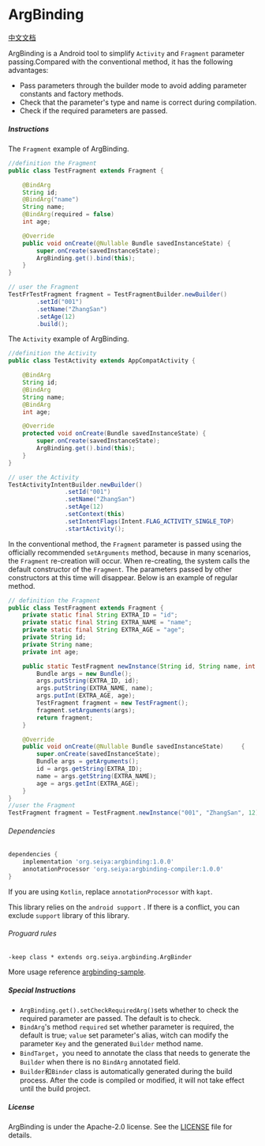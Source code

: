 # ArgBinding
[中文文档](README_CN.md)

ArgBinding is a Android tool to simplify `Activity` and `Fragment` parameter passing.Compared with the conventional method, it has the following advantages:

- Pass parameters through the builder mode to avoid adding parameter constants and factory methods.
- Check that the parameter's type and name is correct during compilation.
- Check if the required parameters are passed.

##### Instructions

The `Fragment` example of ArgBinding.

```java
//definition the Fragment
public class TestFragment extends Fragment {

    @BindArg
    String id;
    @BindArg("name")
    String name;
    @BindArg(required = false)
    int age;

    @Override
    public void onCreate(@Nullable Bundle savedInstanceState) {
        super.onCreate(savedInstanceState);
        ArgBinding.get().bind(this);
    }
}

// user the Fragment
TestFrTestFragment fragment = TestFragmentBuilder.newBuilder()
        .setId("001")
        .setName("ZhangSan")
        .setAge(12)
        .build();
```

The `Activity` example of ArgBinding.

```java
//definition the Activity
public class TestActivity extends AppCompatActivity {

    @BindArg
    String id;
    @BindArg
    String name;
    @BindArg
    int age;

    @Override
    protected void onCreate(Bundle savedInstanceState) {
        super.onCreate(savedInstanceState);
        ArgBinding.get().bind(this);
    }
}

// user the Activity
TestActivityIntentBuilder.newBuilder()
                .setId("001")
                .setName("ZhangSan")
                .setAge(12)
                .setContext(this)
                .setIntentFlags(Intent.FLAG_ACTIVITY_SINGLE_TOP)
                .startActivity();
```

In the conventional method, the `Fragment` parameter is passed using the officially recommended `setArguments` method, because in many scenarios, the `Fragment` re-creation will occur. When re-creating, the system calls the default constructor of the `Fragment`. The parameters passed by other constructors at this time will disappear. Below is an example of regular method.

```java
// definition the Fragment
public class TestFragment extends Fragment {
    private static final String EXTRA_ID = "id";
    private static final String EXTRA_NAME = "name";
    private static final String EXTRA_AGE = "age";
    private String id;
    private String name;
    private int age;

    public static TestFragment newInstance(String id, String name, int age) {
        Bundle args = new Bundle();
        args.putString(EXTRA_ID, id);
        args.putString(EXTRA_NAME, name);
        args.putInt(EXTRA_AGE, age);
        TestFragment fragment = new TestFragment();
        fragment.setArguments(args);
        return fragment;
    }

    @Override
    public void onCreate(@Nullable Bundle savedInstanceState) 	  {
        super.onCreate(savedInstanceState);
        Bundle args = getArguments();
        id = args.getString(EXTRA_ID);
        name = args.getString(EXTRA_NAME);
        age = args.getInt(EXTRA_AGE);
    }
}
//user the Fragment
TestFragment fragment = TestFragment.newInstance("001", "ZhangSan", 12);
```

###### Dependencies

```groovy
dependencies {
    implementation 'org.seiya:argbinding:1.0.0'
    annotationProcessor 'org.seiya:argbinding-compiler:1.0.0'
}
```

If you are using `Kotlin`, replace `annotationProcessor` with `kapt`.

This library relies on the `android support` . If there is a conflict, you can exclude `support` library of this library.

###### Proguard rules

```
-keep class * extends org.seiya.argbinding.ArgBinder
```

More usage reference [argbinding-sample](https://github.com/hbzha/ArgBinding/tree/master/argbinding-sample).

##### Special Instructions

- `ArgBinding.get().setCheckRequiredArg()`sets whether to check the required parameter are passed. The default is to check.
- `BindArg`'s method `required` set whether parameter is required, the default is true; `value` set parameter's alias, witch can modify the parameter `Key` and the generated `Builder` method name.
- `BindTarget`，you need to annotate the class that needs to generate the `Builder` when there is no `BindArg` annotated field.
- `Builder`和`Binder` class is automatically generated during the build process. After the code is compiled or modified, it will not take effect until the build project.

##### License

ArgBinding is under the Apache-2.0 license. See the [LICENSE](LICENSE) file for details.



